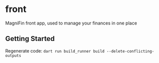 # front

MagniFin front app, used to manage your finances in one place

## Getting Started

Regenerate code: `dart run build_runner build --delete-conflicting-outputs`
